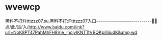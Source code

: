 # wvewcp
黑料不打烊tttzzz07.su,黑料不打烊tttzzz07入口----------------------------💒💒点/此/进/入/http://www.baidu.com/link?url=NoK8PT47PahMhFH8Vie_jnciyIKNTTtVBQKpill6udK&amp;wd
